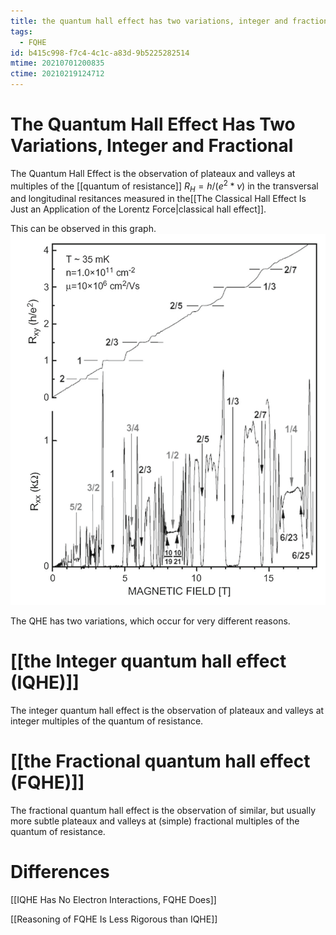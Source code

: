 ```yaml
---
title: the quantum hall effect has two variations, integer and fractional
tags:
  - FQHE
id: b415c998-f7c4-4c1c-a83d-9b5225282514
mtime: 20210701200835
ctime: 20210219124712
---
```


# The Quantum Hall Effect Has Two Variations, Integer and Fractional

The Quantum Hall Effect is the observation of plateaux and valleys at multiples of the [[quantum of resistance]] $R_H=h/(e^2*\nu)$  in the transversal and longitudinal resitances measured in the[[The Classical Hall Effect Is Just an Application of the Lorentz Force|classical hall effect]].

This can be observed in this graph.![](./media/fqhe.png)

The QHE has two variations, which occur for very different reasons.

# [[the Integer quantum hall effect (IQHE)]]

The integer quantum hall effect is the observation of plateaux and valleys at integer multiples of the quantum of resistance.

# [[the Fractional quantum hall effect (FQHE)]]

The fractional quantum hall effect is the observation of similar, but usually more subtle plateaux and valleys at (simple) fractional multiples of the quantum of resistance.

# Differences

[[IQHE Has No Electron Interactions, FQHE Does]]

[[Reasoning of FQHE Is Less Rigorous than IQHE]]
